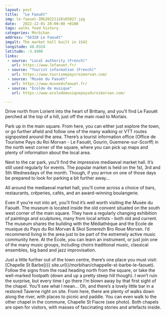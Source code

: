 ```yaml
---
layout: post
title:  "Le Faouët"
img: le-faouet-IMG20221128165027.jpg
date:   2022-12-01 20:00:00 +0100
tags: walks food history
categories: Morbihan
address: "56320 Le Faouët"
imgalt: The market hall built in 1542
longitude: 48.0324
latitude: -3.4900
links:
 - source: "Local authority (French)"
   url: https://www.lefaouet.fr/
 - source: "Tourist information (French)"
   url: https://www.tourismepaysroimorvan.com/
 - source: "Musée du Faouët"
   url: https://www.museedufaouet.fr/
 - source: "Écolde de musique"
   url: https://www.ecoledemusiquepaysduroimorvan.com/

---
```

Drive north from Lorient into the heart of Brittany, and you’ll find Le Faouët perched at the top of a hill, just off the main road to Morlaix.

Park up in the main square. From here, you can either just explore the town, or go further afield and follow one of the many walking or VTT routes signposted around the area. There’s a tourist information office (Office de Tourisme Pays du Roi Morvan - Le Faouët, Gourin, Guemene-sur-Scorff) in the north west corner of the square, where you can pick up maps and plenty of information about the local area.

Next to the car park, you’ll find the impressive mediaeval market hall. It’s still used regularly for events. The popular market is held on the 1st, 3rd and 5th Wednesdays of the month. Though, if you arrive on one of those days be prepared to look for parking a bit further away...

All around the mediaeval market hall, you’ll come across a choice of bars, restaurants, crêperies, cafés, and an award-winning boulangerie.

Even if you’re not into art, you’ll find it’s well worth visiting the Musée du Faouët. The museum is located inside the old convent situated on the south west corner of the main square. They have a regularly changing exhibition of paintings and sculptures, many from local artists - both old and current. The museum shares the building with the Médiathèque and the Ecole de musique du Pays du Roi Morvan & Skol Sonerezh Bro Roue Morvan. I’d recommend living in the area just to be part of the extremely active music community here. At the École, you can learn an instrument, or just join one of the many music groups, including choirs traditional music, classical ensembles, big band and jazz improvisation.

Just a little further out of the town centre, there’s one place you must visit: [Chapelle St Barbe]({{ site.url}}/morbihan/chappelle-st-barbe-le-faouet). Follow the signs from the road heading north from the square, or take the well-marked footpath (down and up a pretty steep hill though). I won’t ruin the surprise, but every time I go there I’m blown away by that first sight of the chapel. You’ll see what I mean… Oh, and there’s a lovely little bar in a restored Taverne right on site. From here, there are plenty of walks down along the river, with places to picnic and paddle. You can even walk to the other chapel in the commune, Chapelle St Fiacre (see photo). Both chapels are open for visitors, with masses of fascinating stories and artefacts inside.
